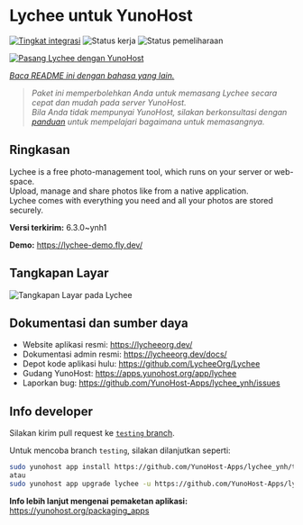 <!--
N.B.: README ini dibuat secara otomatis oleh <https://github.com/YunoHost/apps/tree/master/tools/readme_generator>
Ini TIDAK boleh diedit dengan tangan.
-->

# Lychee untuk YunoHost

[![Tingkat integrasi](https://apps.yunohost.org/badge/integration/lychee)](https://ci-apps.yunohost.org/ci/apps/lychee/)
![Status kerja](https://apps.yunohost.org/badge/state/lychee)
![Status pemeliharaan](https://apps.yunohost.org/badge/maintained/lychee)

[![Pasang Lychee dengan YunoHost](https://install-app.yunohost.org/install-with-yunohost.svg)](https://install-app.yunohost.org/?app=lychee)

*[Baca README ini dengan bahasa yang lain.](./ALL_README.md)*

> *Paket ini memperbolehkan Anda untuk memasang Lychee secara cepat dan mudah pada server YunoHost.*  
> *Bila Anda tidak mempunyai YunoHost, silakan berkonsultasi dengan [panduan](https://yunohost.org/install) untuk mempelajari bagaimana untuk memasangnya.*

## Ringkasan

Lychee is a free photo-management tool, which runs on your server or web-space.  
Upload, manage and share photos like from a native application.  
Lychee comes with everything you need and all your photos are stored securely.


**Versi terkirim:** 6.3.0~ynh1

**Demo:** <https://lychee-demo.fly.dev/>

## Tangkapan Layar

![Tangkapan Layar pada Lychee](./doc/screenshots/screenshot.jpg)

## Dokumentasi dan sumber daya

- Website aplikasi resmi: <https://lycheeorg.dev/>
- Dokumentasi admin resmi: <https://lycheeorg.dev/docs/>
- Depot kode aplikasi hulu: <https://github.com/LycheeOrg/Lychee>
- Gudang YunoHost: <https://apps.yunohost.org/app/lychee>
- Laporkan bug: <https://github.com/YunoHost-Apps/lychee_ynh/issues>

## Info developer

Silakan kirim pull request ke [`testing` branch](https://github.com/YunoHost-Apps/lychee_ynh/tree/testing).

Untuk mencoba branch `testing`, silakan dilanjutkan seperti:

```bash
sudo yunohost app install https://github.com/YunoHost-Apps/lychee_ynh/tree/testing --debug
atau
sudo yunohost app upgrade lychee -u https://github.com/YunoHost-Apps/lychee_ynh/tree/testing --debug
```

**Info lebih lanjut mengenai pemaketan aplikasi:** <https://yunohost.org/packaging_apps>
